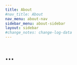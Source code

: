 ```yaml
---
title: About
#nav_title: About
nav_menu: about-nav
sidebar_menu: about-sidebar
layout: sidebar
#change_notes: change-log-data
---
```


# ...
